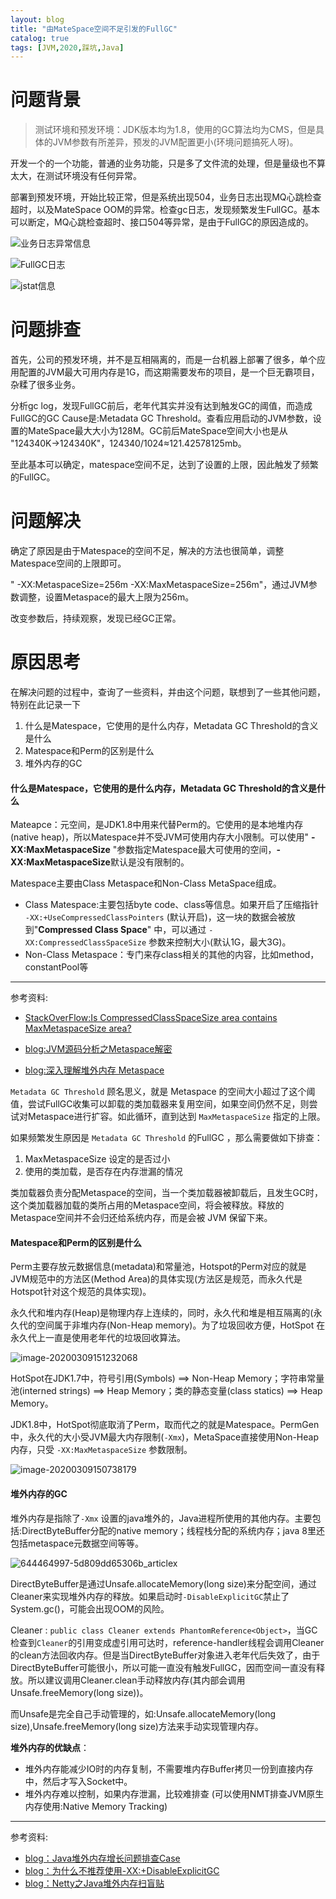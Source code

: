 ```yaml
---
layout: blog
title: "由MateSpace空间不足引发的FullGC"
catalog: true
tags: [JVM,2020,踩坑,Java]
---
```


# 问题背景
> 测试环境和预发环境：JDK版本均为1.8，使用的GC算法均为CMS，但是具体的JVM参数有所差异，预发的JVM配置更小(环境问题搞死人呀)。

开发一个的一个功能，普通的业务功能，只是多了文件流的处理，但是量级也不算太大，在测试环境没有任何异常。

部署到预发环境，开始比较正常，但是系统出现504，业务日志出现MQ心跳检查超时，以及MateSpace OOM的异常。检查gc日志，发现频繁发生FullGC。基本可以断定，MQ心跳检查超时、接口504等异常，是由于FullGC的原因造成的。

![业务日志异常信息](https://raw.githubusercontent.com/RussXia/RussXia.github.io/master/_pic/mq-health-check-timeout.png)

![FullGC日志](https://raw.githubusercontent.com/RussXia/RussXia.github.io/master/_pic/gc-log-fullgc.png)

![jstat信息](https://raw.githubusercontent.com/RussXia/RussXia.github.io/master/_pic/jstat-info.png)


# 问题排查

首先，公司的预发环境，并不是互相隔离的，而是一台机器上部署了很多，单个应用配置的JVM最大可用内存是1G，而这期需要发布的项目，是一个巨无霸项目，杂糅了很多业务。

分析gc log，发现FullGC前后，老年代其实并没有达到触发GC的阈值，而造成FullGC的GC Cause是:Metadata GC Threshold。查看应用启动的JVM参数，设置的MateSpace最大大小为128M。GC前后MateSpace空间大小也是从 "124340K->124340K"，124340/1024≈121.42578125mb。

至此基本可以确定，matespace空间不足，达到了设置的上限，因此触发了频繁的FullGC。


# 问题解决

确定了原因是由于Matespace的空间不足，解决的方法也很简单，调整Matespace空间的上限即可。

" -XX:MetaspaceSize=256m -XX:MaxMetaspaceSize=256m"，通过JVM参数调整，设置Metaspace的最大上限为256m。

改变参数后，持续观察，发现已经GC正常。

# 原因思考

在解决问题的过程中，查询了一些资料，并由这个问题，联想到了一些其他问题，特别在此记录一下

1. 什么是Matespace，它使用的是什么内存，Metadata GC Threshold的含义是什么
2. Matespace和Perm的区别是什么
3. 堆外内存的GC

#### 什么是Matespace，它使用的是什么内存，Metadata GC Threshold的含义是什么

Mateapce：元空间，是JDK1.8中用来代替Perm的。它使用的是本地堆内存(native heap)，所以Matespace并不受JVM可使用内存大小限制。可以使用" **-XX:MaxMetaspaceSize** "参数指定Matespace最大可使用的空间，**-XX:MaxMetaspaceSize**默认是没有限制的。

Matespace主要由Class Metaspace和Non-Class MetaSpace组成。

+ Class Matespace:主要包括byte code、class等信息。如果开启了压缩指针 `-XX:+UseCompressedClassPointers` (默认开启)，这一块的数据会被放到"**Compressed Class Space**" 中，可以通过 `-XX:CompressedClassSpaceSize` 参数来控制大小(默认1G，最大3G)。
+ Non-Class Metaspace：专门来存class相关的其他的内容，比如method，constantPool等

***

参考资料: 

+ [StackOverFlow:Is CompressedClassSpaceSize area contains MaxMetaspaceSize area?](https://stackoverflow.com/questions/54250638/is-compressedclassspacesize-area-contains-maxmetaspacesize-area)

+ [blog:JVM源码分析之Metaspace解密](http://lovestblog.cn/blog/2016/10/29/metaspace/)
+ [blog:深入理解堆外内存 Metaspace](https://www.javadoop.com/post/metaspace)

`Metadata GC Threshold` 顾名思义，就是 Metaspace 的空间大小超过了这个阈值，尝试FullGC收集可以卸载的类加载器来复用空间，如果空间仍然不足，则尝试对Metaspace进行扩容。如此循环，直到达到 `MaxMetaspaceSize` 指定的上限。

如果频繁发生原因是 `Metadata GC Threshold` 的FullGC ，那么需要做如下排查：

1. MaxMetaspaceSize 设定的是否过小
2. 使用的类加载，是否存在内存泄漏的情况

类加载器负责分配Metaspace的空间，当一个类加载器被卸载后，且发生GC时，这个类加载器加载的类所占用的Metaspace空间，将会被释放。释放的Metaspace空间并不会归还给系统内存，而是会被 JVM 保留下来。

#### Matespace和Perm的区别是什么

Perm主要存放元数据信息(metadata)和常量池，Hotspot的Perm对应的就是JVM规范中的方法区(Method Area)的具体实现(方法区是规范，而永久代是Hotspot针对这个规范的具体实现)。

永久代和堆内存(Heap)是物理内存上连续的，同时，永久代和堆是相互隔离的(永久代的空间属于非堆内存(Non-Heap memory)。为了垃圾回收方便，HotSpot 在永久代上一直是使用老年代的垃圾回收算法。

![image-20200309151232068](https://raw.githubusercontent.com/RussXia/RussXia.github.io/master/_pic/method-area-heap.png)

HotSpot在JDK1.7中，符号引用(Symbols) ==> Non-Heap Memory；字符串常量池(interned strings) ==> Heap Memory；类的静态变量(class statics) ==> Heap Memory。

JDK1.8中，HotSpot彻底取消了Perm，取而代之的就是Matespace。PermGen中，永久代的大小受JVM最大内存限制(`-Xmx`)，MetaSpace直接使用Non-Heap内存，只受 `-XX:MaxMetaspaceSize` 参数限制。

![image-20200309150738179](https://raw.githubusercontent.com/RussXia/RussXia.github.io/master/_pic/perm-method-area.png)

#### 堆外内存的GC

堆外内存是指除了`-Xmx` 设置的java堆外的，Java进程所使用的其他内存。主要包括:DirectByteBuffer分配的native memory；线程栈分配的系统内存；java 8里还包括metaspace元数据空间等等。

![644464997-5d809dd65306b_articlex](https://raw.githubusercontent.com/RussXia/RussXia.github.io/master/_pic/jvm-heam-non-heap.png)

DirectByteBuffer是通过Unsafe.allocateMemory(long size)来分配空间，通过Cleaner来实现堆外内存的释放。如果启动时`-DisableExplicitGC`禁止了System.gc()，可能会出现OOM的风险。

Cleaner : `public class Cleaner extends PhantomReference<Object>`，当GC检查到`Cleaner`的引用变成虚引用可达时，reference-handler线程会调用Cleaner的clean方法回收内存。但是当DirectByteBuffer对象进入老年代后失效了，由于DirectByteBuffer可能很小，所以可能一直没有触发FullGC，因而空间一直没有释放。所以建议调用Cleaner.clean手动释放内存(其内部会调用Unsafe.freeMemory(long size))。

而Unsafe是完全自己手动管理的，如:Unsafe.allocateMemory(long size),Unsafe.freeMemory(long size)方法来手动实现管理内存。

**堆外内存的优缺点**：

+ 堆外内存能减少IO时的内存复制，不需要堆内存Buffer拷贝一份到直接内存中，然后才写入Socket中。
+ 堆外内存难以控制，如果内存泄漏，比较难排查 (可以使用NMT排查JVM原生内存使用:Native Memory Tracking)

***

参考资料:

+ [blog：Java堆外内存增长问题排查Case](https://coldwalker.com/2018/08//troubleshooter_native_memory_increase/)
+ [blog：为什么不推荐使用-XX:+DisableExplicitGC](https://ezlippi.com/blog/2017/10/why-not-expliclitgc.html)
+ [blog：Netty之Java堆外内存扫盲贴](http://calvin1978.blogcn.com/articles/directbytebuffer.html)
